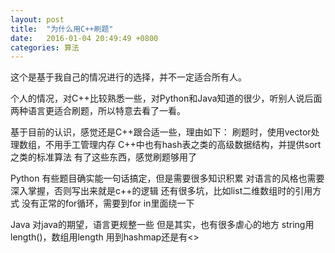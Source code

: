 ```yaml
---
layout: post
title:  "为什么用C++刷题"
date:   2016-01-04 20:49:49 +0800
categories: 算法
---
```


这个是基于我自己的情况进行的选择，并不一定适合所有人。

个人的情况，对C++比较熟悉一些，对Python和Java知道的很少，听别人说后面两种语言更适合刷题，所以特意去看了一看。

基于目前的认识，感觉还是C++跟合适一些，理由如下：
刷题时，使用vector处理数组，不用手工管理内存
C++中也有hash表之类的高级数据结构，并提供sort之类的标准算法
有了这些东西，感觉刷题够用了

Python
有些题目确实能一句话搞定，但是需要很多知识积累
对语言的风格也需要深入掌握，否则写出来就是c++的逻辑
还有很多坑，比如list二维数组时的引用方式
没有正常的for循环，需要到for in里面绕一下

Java
对java的期望，语言更规整一些
但是其实，也有很多虐心的地方
string用length()，数组用length
用到hashmap还是有<>
